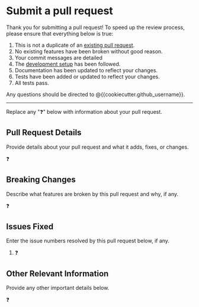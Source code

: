 # Submit a pull request

Thank you for submitting a pull request! To speed up the review process, please ensure that everything below
is true:

1. This is not a duplicate of an [existing pull request][1].
2. No existing features have been broken without good reason.
3. Your commit messages are detailed
4. The [development setup][2] has been followed.
5. Documentation has been updated to reflect your changes.
6. Tests have been added or updated to reflect your changes.
7. All tests pass.

Any questions should be directed to @{{cookiecutter.github_username}}.

---

Replace any ":question:" below with information about your pull request.

## Pull Request Details

Provide details about your pull request and what it adds, fixes, or changes.

:question:

## Breaking Changes

Describe what features are broken by this pull request and why, if any.

:question:

## Issues Fixed

Enter the issue numbers resolved by this pull request below, if any.

1. :question:

## Other Relevant Information

Provide any other important details below.

:question:

[1]: https://github.com/{{cookiecutter.github_username}}/{{cookiecutter.project_slug}}/pulls
[2]: https://github.com/{{cookiecutter.github_username}}/{{cookiecutter.project_slug}}/blob/master/README.md#development-installation

<!-- Taken from and edited based on https://github.com/tylucaskelley/github-templates/blob/master/.github/PULL_REQUEST_TEMPLATE.md -->

